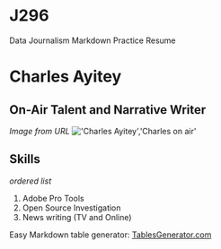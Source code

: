 # J296
Data Journalism  Markdown Practice Resume
# Charles Ayitey
## On-Air Talent and Narrative Writer

*Image from URL*
!['Charles Ayitey','Charles on air'](https://journalism.berkeley.edu/wp-content/uploads/2022/07/WhatsApp-Image-2022-02-08-at-5.33.30-PM.jpeg)
## Skills

*ordered list*
1. Adobe Pro Tools
2. Open Source Investigation 
3. News writing (TV and Online)

Easy Markdown table generator:
[TablesGenerator.com](https://www.tablegenerator.com/markdown_tables)

